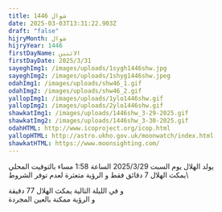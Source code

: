 ```yaml
---
title: شوال 1446
date: 2025-03-03T13:31:22.903Z
draft: "false"
hijryMonth: شوال
hijryYear: 1446
firstDayName: الاثنين
firstDayDate: 2025/3/31
sayeghImg1: /images/uploads/1sygh1446shw.jpg
sayeghImg2: /images/uploads/1shyg1446shw.jpeg
odahImg1: /images/uploads/shw46_1.gif
odahImg2: /images/uploads/shw46_2.gif
yallopImg1: /images/uploads/1ylo1446shw.gif
yallopImg2: /images/uploads/2ylo1446shw.gif
shawkatImg1: /images/uploads/1446shw_3-29-2025.gif
shawkatImg2: /images/uploads/1446shw_3-30-2025.gif
odahHTML: http://www.icoproject.org/icop.html
yallopHTML: http://astro.ukho.gov.uk/moonwatch/index.html
shawkatHTML: https://www.moonsighting.com/
---
```

يولد الهلال يوم السبت 2025/3/29 الساعة 1:58 مساء بالتوقيت المحلي\
 يمكث الهلال 7 دقائق فقط و الرؤية متعثرة لعدم توفر الشروط\

و﻿ في الليلة  التالية يمكث الهلال 77 دقيقة \
و﻿ الرؤية ممكنة بالعين المجردة